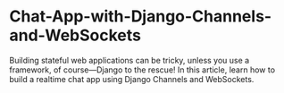 # Chat-App-with-Django-Channels-and-WebSockets
Building stateful web applications can be tricky, unless you use a framework, of course—Django to the rescue! In this article, learn how to build a realtime chat app using Django Channels and WebSockets.
